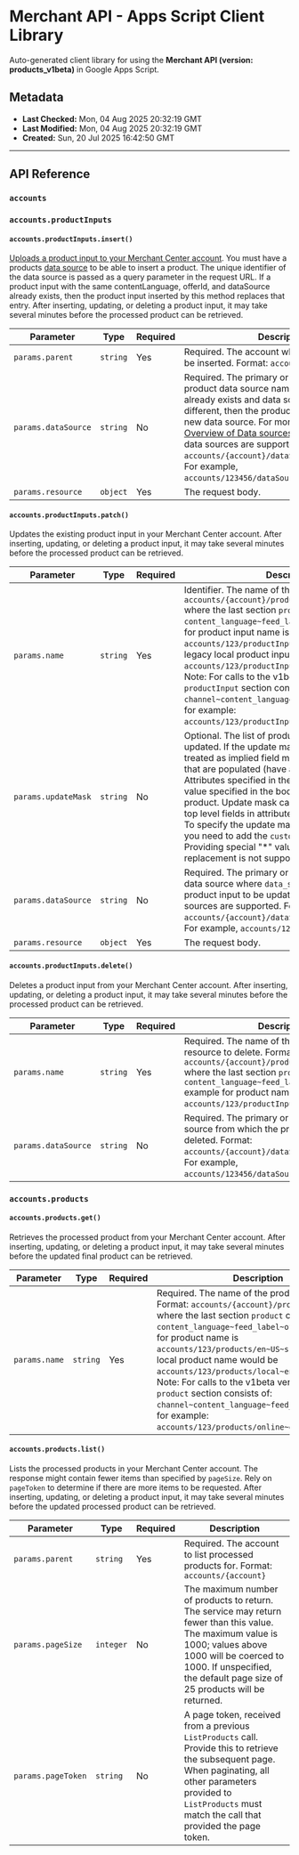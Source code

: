 # Merchant API - Apps Script Client Library

Auto-generated client library for using the **Merchant API (version: products_v1beta)** in Google Apps Script.

## Metadata

- **Last Checked:** Mon, 04 Aug 2025 20:32:19 GMT
- **Last Modified:** Mon, 04 Aug 2025 20:32:19 GMT
- **Created:** Sun, 20 Jul 2025 16:42:50 GMT



---

## API Reference

### `accounts`

### `accounts.productInputs`

#### `accounts.productInputs.insert()`

[Uploads a product input to your Merchant Center account](/merchant/api/guides/products/overview#upload-product-input). You must have a products [data source](/merchant/api/guides/data-sources/overview) to be able to insert a product. The unique identifier of the data source is passed as a query parameter in the request URL. If a product input with the same contentLanguage, offerId, and dataSource already exists, then the product input inserted by this method replaces that entry. After inserting, updating, or deleting a product input, it may take several minutes before the processed product can be retrieved.

| Parameter | Type | Required | Description |
|---|---|---|---|
| `params.parent` | `string` | Yes | Required. The account where this product will be inserted. Format: `accounts/{account}` |
| `params.dataSource` | `string` | No | Required. The primary or supplemental product data source name. If the product already exists and data source provided is different, then the product will be moved to a new data source. For more information, see [Overview of Data sources sub-API](/merchant/api/guides/data-sources/overview). Only API data sources are supported. Format: `accounts/{account}/dataSources/{datasource}`. For example, `accounts/123456/dataSources/104628`. |
| `params.resource` | `object` | Yes | The request body. |

#### `accounts.productInputs.patch()`

Updates the existing product input in your Merchant Center account. After inserting, updating, or deleting a product input, it may take several minutes before the processed product can be retrieved.

| Parameter | Type | Required | Description |
|---|---|---|---|
| `params.name` | `string` | Yes | Identifier. The name of the product input. Format: `accounts/{account}/productInputs/{productinput}` where the last section `productinput` consists of: `content_language~feed_label~offer_id` example for product input name is `accounts/123/productInputs/en~US~sku123`. A legacy local product input name would be `accounts/123/productInputs/local~en~US~sku123`. Note: For calls to the v1beta version, the `productInput` section consists of: `channel~content_language~feed_label~offer_id`, for example: `accounts/123/productInputs/online~en~US~sku123`. |
| `params.updateMask` | `string` | No | Optional. The list of product attributes to be updated. If the update mask is omitted, then it is treated as implied field mask equivalent to all fields that are populated (have a non-empty value). Attributes specified in the update mask without a value specified in the body will be deleted from the product. Update mask can only be specified for top level fields in attributes and custom attributes. To specify the update mask for custom attributes you need to add the `custom_attribute.` prefix. Providing special "*" value for full product replacement is not supported. |
| `params.dataSource` | `string` | No | Required. The primary or supplemental product data source where `data_source` name identifies the product input to be updated. Only API data sources are supported. Format: `accounts/{account}/dataSources/{datasource}`. For example, `accounts/123456/dataSources/104628`. |
| `params.resource` | `object` | Yes | The request body. |

#### `accounts.productInputs.delete()`

Deletes a product input from your Merchant Center account. After inserting, updating, or deleting a product input, it may take several minutes before the processed product can be retrieved.

| Parameter | Type | Required | Description |
|---|---|---|---|
| `params.name` | `string` | Yes | Required. The name of the product input resource to delete. Format: `accounts/{account}/productInputs/{product}` where the last section `product` consists of: `content_language~feed_label~offer_id` example for product name is `accounts/123/productInputs/en~US~sku123`. |
| `params.dataSource` | `string` | No | Required. The primary or supplemental data source from which the product input should be deleted. Format: `accounts/{account}/dataSources/{datasource}`. For example, `accounts/123456/dataSources/104628`. |

### `accounts.products`

#### `accounts.products.get()`

Retrieves the processed product from your Merchant Center account. After inserting, updating, or deleting a product input, it may take several minutes before the updated final product can be retrieved.

| Parameter | Type | Required | Description |
|---|---|---|---|
| `params.name` | `string` | Yes | Required. The name of the product to retrieve. Format: `accounts/{account}/products/{product}` where the last section `product` consists of: `content_language~feed_label~offer_id` example for product name is `accounts/123/products/en~US~sku123`. A legacy local product name would be `accounts/123/products/local~en~US~sku123`. Note: For calls to the v1beta version, the `product` section consists of: `channel~content_language~feed_label~offer_id`, for example: `accounts/123/products/online~en~US~sku123`. |

#### `accounts.products.list()`

Lists the processed products in your Merchant Center account. The response might contain fewer items than specified by `pageSize`. Rely on `pageToken` to determine if there are more items to be requested. After inserting, updating, or deleting a product input, it may take several minutes before the updated processed product can be retrieved.

| Parameter | Type | Required | Description |
|---|---|---|---|
| `params.parent` | `string` | Yes | Required. The account to list processed products for. Format: `accounts/{account}` |
| `params.pageSize` | `integer` | No | The maximum number of products to return. The service may return fewer than this value. The maximum value is 1000; values above 1000 will be coerced to 1000. If unspecified, the default page size of 25 products will be returned. |
| `params.pageToken` | `string` | No | A page token, received from a previous `ListProducts` call. Provide this to retrieve the subsequent page. When paginating, all other parameters provided to `ListProducts` must match the call that provided the page token. |
